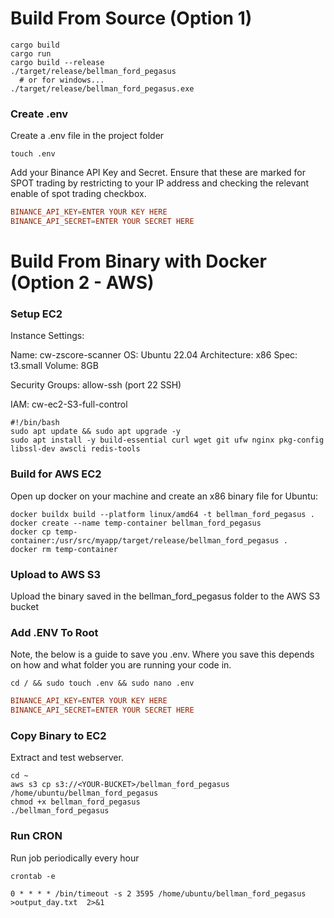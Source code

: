 <h1>Build From Source (Option 1)</h1>

```shell (~project)
cargo build
cargo run
cargo build --release
./target/release/bellman_ford_pegasus
  # or for windows...
./target/release/bellman_ford_pegasus.exe
```

### Create .env

Create a .env file in the project folder

```shell (~project)
touch .env
```

Add your Binance API Key and Secret. Ensure that these are marked for SPOT trading by restricting to your IP address and checking the relevant enable of spot trading checkbox.

```conf (~env)
BINANCE_API_KEY=ENTER YOUR KEY HERE
BINANCE_API_SECRET=ENTER YOUR SECRET HERE
```

<h1>Build From Binary with Docker (Option 2 - AWS)</h1>

### Setup EC2

Instance Settings:

Name: cw-zscore-scanner
OS: Ubuntu 22.04
Architecture: x86
Spec: t3.small
Volume: 8GB

Security Groups:
allow-ssh (port 22 SSH)

IAM:
cw-ec2-S3-full-control

```shell (user data)
#!/bin/bash
sudo apt update && sudo apt upgrade -y
sudo apt install -y build-essential curl wget git ufw nginx pkg-config libssl-dev awscli redis-tools
```

### Build for AWS EC2

Open up docker on your machine and create an x86 binary file for Ubuntu:

```shell (~project)
docker buildx build --platform linux/amd64 -t bellman_ford_pegasus .
docker create --name temp-container bellman_ford_pegasus
docker cp temp-container:/usr/src/myapp/target/release/bellman_ford_pegasus .
docker rm temp-container
```

### Upload to AWS S3

Upload the binary saved in the bellman_ford_pegasus folder to the AWS S3 bucket

### Add .ENV To Root

Note, the below is a guide to save you .env. Where you save this depends on how and what folder you are running your code in.

```shell
cd / && sudo touch .env && sudo nano .env
```

```conf (~env)
BINANCE_API_KEY=ENTER YOUR KEY HERE
BINANCE_API_SECRET=ENTER YOUR SECRET HERE
```

### Copy Binary to EC2

Extract and test webserver.

```shell
cd ~
aws s3 cp s3://<YOUR-BUCKET>/bellman_ford_pegasus /home/ubuntu/bellman_ford_pegasus
chmod +x bellman_ford_pegasus
./bellman_ford_pegasus
```

### Run CRON

Run job periodically every hour

```shell
crontab -e
```

```cron
0 * * * * /bin/timeout -s 2 3595 /home/ubuntu/bellman_ford_pegasus >output_day.txt  2>&1
```
